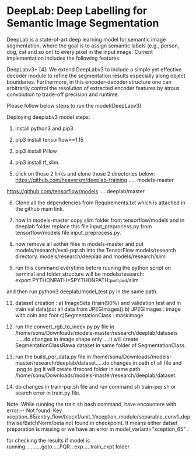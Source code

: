 # DeepLab: Deep Labelling for Semantic Image Segmentation

DeepLab is a state-of-art deep learning model for semantic image segmentation,
where the goal is to assign semantic labels (e.g., person, dog, cat and so on)
to every pixel in the input image. Current implementation includes the following
features:


 DeepLabv3+ [4]: We extend DeepLabv3 to include a simple yet effective
    decoder module to refine the segmentation results especially along object
    boundaries. Furthermore, in this encoder-decoder structure one can
    arbitrarily control the resolution of extracted encoder features by atrous
    convolution to trade-off precision and runtime.

Please follow below steps to run the model(DeepLabv3)

Deploying deeplabv3 model steps:

1) install python3 and pip3

2) pip3 install tensorflow==1.15

3) pip3 install Pillow

4) pip3 install tf_slim. 


5) click on those 2 links and clone those 2 directories below:
https://github.com/heaversm/deeplab-training         ..... models-master

https://github.com/tensorflow/models    .....deeplab/master 

6) Clone all the dependencies from Requirements.txt which is attached in the github main link. 

7) now In models-master copy slim folder from tensorflow/models and in deeplab folder replace this file input_preprocess.py from tensorflow/models file input_preprocess.py.

8) now remove all aother files in models-master and put models/research/eval-pqr.sh into the TensorFlow models/research directory.
models/research/deeplab and models/research/slim


10) run this command everytime before ruuning the python script on terminal and folder structure will be models/research:       
export PYTHONPATH=$PYTHONPATH:`pwd`:`pwd`/slim

and then run         python3 deeplab/model_test.py        in the same path.


11) dataset creation :  a) ImageSets      (train(90%) and validation test and in train val data(put all data from JPEGImages))
b) JPEGImages : image with coin and foot
c)SegmentationClass :  maskimage

12) run the convert_rgb_to_index.py.py file in /home/sonu/Downloads/models-master/research/deeplab/datasets ......do changes in image shape only ....it will create 
SegmentationClassRawa dataset in same folder of SegmentationClass.

13) run the build_pqr_data.py file in /home/sonu/Downloads/models-master/research/deeplab/dataset.....do changes in path of all file and .png to jpg
        It will create tfrecord folder in same path /home/sonu/Downloads/models-master/research/deeplab/dataset.

14) do changes in train-pqr.sh file and run command sh train-pqr.sh or search error in train.py file. 

Note:  While running the train.sh bash command, have encountere with error:-- 
Not found: Key xception_65/entry_flow/block1/unit_1/xception_module/separable_conv1_depthwise/BatchNorm/beta not found in checkpoint.
It means either datset preparation is missing or we have an error in model_variant="xception_65" .


for checking the results if model is running...........goto.....PQR...exp.....train_ckpt folder

